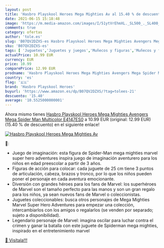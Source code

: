 ```yaml
---
layout: post
title: 'Hasbro Playskool Heroes Mega Mighties Av al 15.40 % de descuento'
date: 2021-06-15 15:18:48
image: 'https://m.media-amazon.com/images/I/51ytVrEhmXL._SL500_._SL400_.jpg'
comments: true
category: ofertas
author: 'tole.es'
slug: 'B07QV2DZXS-es Hasbro Playskool Heroes Mega Mighties Avengers Mega Spider...'
sku: 'B07QV2DZXS-es'
tags: [ 'Juguetes','Juguetes y juegos','Muñecos y figuras','Muñecos y figuras de acción','hasbro','hasbro playskool heroes', ]
actualPrice: 10.99 EUR
currency: EUR
price: 10.99
comparePrice: 12.99 EUR
prodname: 'Hasbro Playskool Heroes Mega Mighties Avengers Mega Spider Man  Multicolor  E4147ES0'
country: 'es'
flag: '🇪🇸'
brand: 'Hasbro Playskool Heroes'
buyurl: 'https://www.amazon.es/dp/B07QV2DZXS/?tag=tolees-21'
descuento: '15.40'
average: '10.5525000000001'
---
```


Ahora mismo tienes [Hasbro Playskool Heroes Mega Mighties Avengers Mega Spider Man  Multicolor  E4147ES0](https://www.amazon.es/dp/B07QV2DZXS/?tag=tolees-21) a 10.99 EUR (original: 12.99 EUR) (15.40 %  de descuento) en el siguiente enlace!

[![Hasbro Playskool Heroes Mega Mighties Av](https://m.media-amazon.com/images/I/51ytVrEhmXL._SL500_._SL400_.jpg)](https://www.amazon.es/dp/B07QV2DZXS/?tag=tolees-21)

🔎:

- Juego de imaginación: esta figura de Spider-Man mega mighties marvel super hero adventures inspira juego de imaginación aventurero para los niños en edad preescolar a partir de 3 años.
- Figuras de acción para colocar: cada juguete de 25 cm tiene 3 puntos de articulación, cabeza, brazos y tronco, por lo que los niños pueden poner el personaje en cada aventura emocionante.
- Diversión con grandes héroes para los fans de Marvel: los superhéroes de Marvel son el tamaño perfecto para las manos y son un gran regalo para los niños, ya sean nuevos fans de Marvel o coleccionistas.
- Juguetes coleccionables: busca otros personajes de Mega Mighties Marvel Super Hero Adventures para empezar una colección, intercambiarlos con los amigos o regalarlos (se venden por separado; sujeto a disponibilidad).
- Legendario personaje de Marvel: imagina oscilar para luchar contra el crimen y ganar la batalla con este juguete de Spiderman mega mighties, inspirado en el entretenimiento marvel

[🛒 Visítala!!!](https://www.amazon.es/dp/B07QV2DZXS/?tag=tolees-21)
